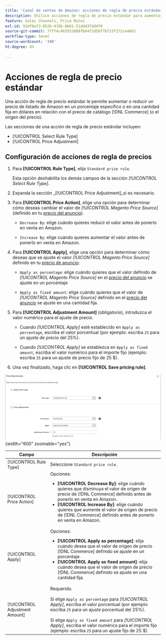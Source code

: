 ```yaml
---
title: 'Canal de ventas de Amazon: acciones de regla de precio estándar'
description: Utilice acciones de regla de precio estándar para aumentar o reducir un precio de listado de Amazon en relación con el precio de catálogo de Commerce (o el origen de precios).
feature: Sales Channels, Price Rules
exl-id: 91df6ef3-852b-478b-8b01-51dd437dd4f9
source-git-commit: 7fff4c463551089fb64f2d5bf7bf23f272ce4663
workflow-type: tm+mt
source-wordcount: '340'
ht-degree: 0%

---
```


# Acciones de regla de precio estándar

Una acción de regla de precio estándar le permite aumentar o reducir un precio de listado de Amazon en un porcentaje específico o en una cantidad fija en dólares en relación con el precio de catálogo [!DNL Commerce] (o el origen del precio).

Las secciones de una acción de regla de precio estándar incluyen:

- [!UICONTROL Select Rule Type]
- [!UICONTROL Price Adjustment]

## Configuración de acciones de regla de precios

1. Para **[!UICONTROL Rule Type]**, elija `Standard price rule`.

   Esta opción deshabilita los demás campos de la sección _[!UICONTROL Select Rule Type]_.

1. Expanda la sección _[!UICONTROL Price Adjustment]_si es necesario.

1. Para **[!UICONTROL Price Action]**, elige una opción para determinar cómo deseas cambiar el valor de *[!UICONTROL Magento Price Source]* (definido en tu [precio del anuncio](./listing-price.md)).

   - `Decrease By`: elige cuándo quieres reducir el valor antes de ponerlo en venta en Amazon.

   - `Increase By`: elige cuándo quieres aumentar el valor antes de ponerlo en venta en Amazon.

1. Para **[!UICONTROL Apply]**, elige una opción para determinar cómo deseas que se ajuste el valor *[!UICONTROL Magento Price Source]* definido en tu [precio de anuncio](./listing-price.md):

   - `Apply as percentage`: elige cuándo quieres que el valor definido de *[!UICONTROL Magento Price Source]* en el [precio del anuncio](./listing-price.md) se ajuste en un porcentaje

   - `Apply as fixed amount`: elige cuándo quieres que el valor de *[!UICONTROL Magento Price Source]* definido en el [precio del anuncio](./listing-price.md) se ajuste en una cantidad fija.

1. Para **[!UICONTROL Adjustment Amount]** (obligatorio), introduzca el valor numérico para el ajuste de precio.

   - Cuando *[!UICONTROL Apply]* esté establecido en `Apply as percentage`, escriba el valor porcentual (por ejemplo: escriba `25` para un ajuste de precio del 25%).

   - Cuando *[!UICONTROL Apply]* se establezca en `Apply as fixed amount`, escriba el valor numérico para el importe fijo (ejemplo: escriba `25` para un ajuste de precio fijo de 25 $).

1. Una vez finalizado, haga clic en **[!UICONTROL Save pricing rule]**.

![Regla de precio estándar](assets/ob-price-rule-action-standard-example.png){width="600" zoomable="yes"}

| Campo | Descripción |
|--------------------------------|-----------------------------------------------------------------------------------------------------------------------------------------------------------------------------------------------------------------------------------------------------------------------------------------------------------------------------------|
| [!UICONTROL Rule Type] | Seleccione `Standard price rule`. |
| [!UICONTROL Price Action] | Opciones:<ul><li>**[!UICONTROL Decrease By]**: elige cuándo quieres que disminuya el valor de origen de precio de [!DNL Commerce] definido antes de ponerlo en venta en Amazon.</li><li>**[!UICONTROL Increase By]**: elige cuándo quieres que aumente el valor de origen de precio de [!DNL Commerce] definido antes de ponerlo en venta en Amazon.</li></ul> |
| [!UICONTROL Apply] | Opciones:<ul><li>**[!UICONTROL Apply as percentage]**: elija cuándo desea que el valor de origen de precio [!DNL Commerce] definido se ajuste en un porcentaje.</li><li>**[!UICONTROL Apply as fixed amount]**: elija cuándo desea que el valor de origen de precio [!DNL Commerce] definido se ajuste en una cantidad fija.</li></ul> |
| [!UICONTROL Adjustment Amount] | Requerido.<br><br>Si elige `Apply as percentage` para *[!UICONTROL Apply]*, escriba el valor porcentual (por ejemplo: escriba `25` para un ajuste porcentual del 25%).<br><br>Si elige `Apply as fixed amount` para *[!UICONTROL Apply]*, escriba el valor numérico para el importe fijo (ejemplo: escriba `25` para un ajuste fijo de 25 $). |
